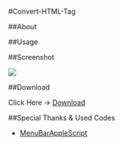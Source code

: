 #Convert-HTML-Tag

##About



##Usage



##Screenshot

<img src="http://blog-imgs-26.fc2.com/v/e/a/veadardiary/Convert_HTML_Tag1.jpg">


##Download

Click Here → [Download](https://github.com/veadar/Convert-HTML-Tag/releases)

##Special Thanks & Used Codes

- <a href="http://memogakisouko.appspot.com/MenuBarAppleScript.html">MenuBarAppleScript</a>